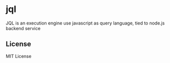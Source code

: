 # jql
JQL is an execution engine use javascript as query language, tied to node.js backend service

## License

MIT License